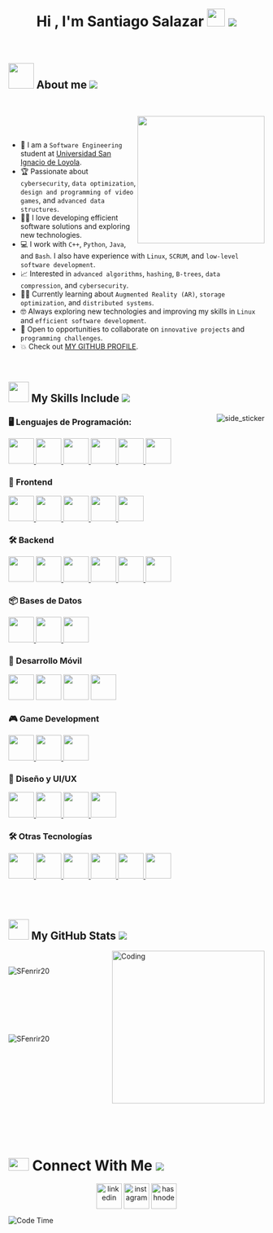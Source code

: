 <h1 align="center"> Hi , I'm Santiago Salazar <img src="https://media4.giphy.com/media/v1.Y2lkPTc5MGI3NjExOG51d3Rhb2dldnJ2eGtwdjBtcWhrYTg1b243eXA1NGZuZnprczVxYSZlcD12MV9pbnRlcm5hbF9naWZfYnlfaWQmY3Q9cw/108JHWB1hruZnq/giphy.gif" width="35" <br> <img src="https://user-images.githubusercontent.com/73097560/115834477-dbab4500-a447-11eb-908a-139a6edaec5c.gif"></h1>
<br>

## <picture><img src = "https://github.com/7oSkaaa/7oSkaaa/blob/main/Images/about_me.gif?raw=true" width = 50px></picture> About me <img src="https://user-images.githubusercontent.com/73097560/115834477-dbab4500-a447-11eb-908a-139a6edaec5c.gif">
<br>

<picture> <img align="right" src="https://media.giphy.com/media/81wJ9DZneVUBO/giphy.gif?cid=790b7611h10i0y5efybp704blokc0i1n2l9fn2ezj016lcta&ep=v1_gifs_search&rid=giphy.gif&ct=g" width = 250px> </picture>

<br><br>

- :school: I am a `Software Engineering` student at [Universidad San Ignacio de Loyola](https://www.usil.edu.pe/).  
- :trophy: Passionate about `cybersecurity`, `data optimization`, `design and programming of video games`, and `advanced data structures`.  
- :technologist: I love developing efficient software solutions and exploring new technologies.  
- :computer: I work with `C++`, `Python`, `Java`, and `Bash`. I also have experience with `Linux`, `SCRUM`, and `low-level software development`.  
- :chart_with_upwards_trend: Interested in `advanced algorithms`, `hashing`, `B-trees`, `data compression`, and `cybersecurity`.  
- :student: Currently learning about `Augmented Reality (AR)`, `storage optimization`, and `distributed systems`.  
- :nerd_face: Always exploring new technologies and improving my skills in `Linux` and `efficient software development`.  
- :thinking: Open to opportunities to collaborate on `innovative projects` and `programming challenges`.  
- :boom: Check out [MY GITHUB PROFILE](https://github.com/SFenrir20).  
<br>


## <picture> <img src="https://media2.giphy.com/media/QssGEmpkyEOhBCb7e1/giphy.gif?cid=ecf05e47a0n3gi1bfqntqmob8g9aid1oyj2wr3ds3mg700bl&rid=giphy.gif" width=40> </picture> My Skills Include <img src="https://user-images.githubusercontent.com/73097560/115834477-dbab4500-a447-11eb-908a-139a6edaec5c.gif">

<img align="right"  alt="side_sticker" src="https://media4.giphy.com/media/v1.Y2lkPTc5MGI3NjExMzVjc2Q1c21kYXA0MWltZ2FoOXh1bDV2Y3VidXlmMnE2cWR2cXBsYiZlcD12MV9pbnRlcm5hbF9naWZfYnlfaWQmY3Q9Zw/mG1MxDDEMSAVkF7da3/giphy.gif" />

### **🖥️ Lenguajes de Programación**:
<p align="left">
  <a href= https://learn.microsoft.com/es-es/cpp/c-language/?view=msvc-170 > <img width ='50px' src ='https://raw.githubusercontent.com/rahulbanerjee26/githubAboutMeGenerator/main/icons/c.svg'> </a>
  <a href= https://visualstudio.microsoft.com/es/vs/features/cplusplus/ > <img width ='50px' src ='https://raw.githubusercontent.com/rahulbanerjee26/githubAboutMeGenerator/main/icons/cpp.svg'> </a>
  <a href= https://www.python.org/> <img width ='50px' src ='https://raw.githubusercontent.com/rahulbanerjee26/githubAboutMeGenerator/main/icons/python.svg'> </a>
  <a href= https://www.hostinger.com/es/tutoriales/bash-script-linux> <img width ='50px' src ='https://www.svgrepo.com/show/452234/java.svg'> </a>
  <a href= https://www.java.com/es/> <img width ='50px' src ='https://www.svgrepo.com/show/353478/bash-icon.svg'> </a>
  <a href= https://go.dev/= > <img width ='50px' src ='https://www.svgrepo.com/show/452214/go.svg'> </a>
  
  <br>
    
### **🎨 Frontend**  
<p align="left">
<a href= https://github.com/Aditya664?tab=repositories&q=&type=&language=html&sort= > <img width ='50px' src ='https://raw.githubusercontent.com/rahulbanerjee26/githubAboutMeGenerator/main/icons/html.svg'> </a>
<a href= https://github.com/Aditya664?tab=repositories&q=&type=&language=css&sort= > <img width ='50px' src ='https://raw.githubusercontent.com/rahulbanerjee26/githubAboutMeGenerator/main/icons/css.svg'> </a>
<a href= https://github.com/Aditya664?tab=repositories&q=&type=&language=javascript&sort= > <img width ='50px' src ='https://raw.githubusercontent.com/rahulbanerjee26/githubAboutMeGenerator/main/icons/javascript.svg'> </a>
<a href= https://github.com/Aditya664?tab=repositories&q=&type=&language=angular&sort= > <img width ='50px' src ='https://www.svgrepo.com/show/353396/angular-icon.svg'> </a>
<a href= https://github.com/Aditya664?tab=repositories&q=&type=&language=reactjs&sort= > <img width ='50px' src ='https://raw.githubusercontent.com/rahulbanerjee26/githubAboutMeGenerator/main/icons/reactjs.svg'> </a>

  <br>

### **🛠 Backend**
<p align="left">
<a href= https://developer.android.com/studio?gad_source=1&gclid=Cj0KCQjws-S-BhD2ARIsALssG0ZXK7Bwsn_WMtakWocSZBkKtgOhpybbKFW3WptwNNChOWoBPvYZNlsaAnOMEALw_wcB&gclsrc=aw.ds&hl=es-419 ><img width ='50px' src ='https://raw.githubusercontent.com/rahulbanerjee26/githubAboutMeGenerator/main/icons/android.svg'></a>
<a href= https://dotnet.microsoft.com/es-es/languages/csharp > <img width ='50px' src ='https://raw.githubusercontent.com/rahulbanerjee26/githubAboutMeGenerator/main/icons/csharp.svg'> </a>
<a href= https://dotnet.microsoft.com/es-es/languages/csharp > <img width ='50px' src ='https://www.svgrepo.com/show/354118/nodejs.svg'> </a>
<a href= https://dotnet.microsoft.com/es-es/languages/csharp > <img width ='50px' src ='https://www.svgrepo.com/show/354379/spring.svg'> </a>
<a href= https://github.com/Aditya664?tab=repositories&q=&type=&language=python&sort= ><img width ='50px' src ='https://raw.githubusercontent.com/rahulbanerjee26/githubAboutMeGenerator/main/icons/python.svg'> </a>
<a href= https://github.com/Aditya664?tab=repositories&q=&type=&language=cpp&sort= > <img width ='50px' src ='https://raw.githubusercontent.com/rahulbanerjee26/githubAboutMeGenerator/main/icons/cpp.svg'> </a>

  <br>

### **📦 Bases de Datos** 
<p align="left">
<a href= https://go.dev/ > <img width ='50px' src ='https://img.icons8.com/?size=100&id=laYYF3dV0Iew&format=png&color=000000'> </a>
<a href= https://go.dev/ > <img width ='50px' src ='https://www.svgrepo.com/show/439233/mysql.svg'> </a>
<a href= https://go.dev/ > <img width ='50px' src ='https://www.svgrepo.com/show/373965/pgsql.svg'> </a>
  
  <br>

### **📱 Desarrollo Móvil**  
<p align="left">
<a href= https://developer.android.com/studio?gad_source=1&gclid=Cj0KCQjws-S-BhD2ARIsALssG0ZXK7Bwsn_WMtakWocSZBkKtgOhpybbKFW3WptwNNChOWoBPvYZNlsaAnOMEALw_wcB&gclsrc=aw.ds&hl=es-419 ><img width ='50px' src ='https://raw.githubusercontent.com/rahulbanerjee26/githubAboutMeGenerator/main/icons/android.svg'></a>
<a href= https://developer.android.com/studio?gad_source=1&gclid=Cj0KCQjws-S-BhD2ARIsALssG0ZXK7Bwsn_WMtakWocSZBkKtgOhpybbKFW3WptwNNChOWoBPvYZNlsaAnOMEALw_wcB&gclsrc=aw.ds&hl=es-419 ><img width ='50px' src ='https://www.svgrepo.com/show/349431/kotlin.svg'></a>
<a href= https://developer.android.com/studio?gad_source=1&gclid=Cj0KCQjws-S-BhD2ARIsALssG0ZXK7Bwsn_WMtakWocSZBkKtgOhpybbKFW3WptwNNChOWoBPvYZNlsaAnOMEALw_wcB&gclsrc=aw.ds&hl=es-419 ><img width ='50px' src ='https://www.svgrepo.com/show/349363/flutter.svg'></a>
<a href= https://github.com/Aditya664?tab=repositories&q=&type=&language=reactjs&sort= > <img width ='50px' src ='https://raw.githubusercontent.com/rahulbanerjee26/githubAboutMeGenerator/main/icons/reactjs.svg'> </a>

  
  <br>

### **🎮 Game Development** 
<p align="left">
<a href= https://go.dev/ > <img width ='50px' src ='https://www.svgrepo.com/show/373641/godot.svg'> </a>
<a href= https://go.dev/ > <img width ='50px' src ='https://www.svgrepo.com/show/473818/unity.svg'> </a>
<a href= https://go.dev/ > <img width ='50px' src ='https://www.svgrepo.com/show/353488/blender.svg'> </a>

  <br>

### **🎨 Diseño y UI/UX** 
<p align="left">
<a href= https://github.com/Aditya664?tab=repositories&q=&type=&language=sqlite&sort= > <img width ='50px' src ='https://www.svgrepo.com/show/452202/figma.svg'> </a>
<a href= https://go.dev/ > <img width ='50px' src ='https://www.svgrepo.com/show/452147/adobe-illustrator.svg'> </a>
<a href= https://go.dev/ > <img width ='50px' src ='https://www.svgrepo.com/show/452149/adobe-photoshop.svg'> </a>
<a href= https://go.dev/ > <img width ='50px' src ='https://img.icons8.com/?size=100&id=iWw83PVcBpLw&format=png&color=000000'> </a>

  <br>
  
### **🛠 Otras Tecnologías**
<p align="left">
<a href= https://go.dev/ > <img width ='50px' src ='https://www.svgrepo.com/show/452054/linux.svg'> </a>
<a href= https://go.dev/ > <img width ='50px' src ='https://www.svgrepo.com/show/452210/git.svg'> </a>
<a href= https://go.dev/ > <img width ='50px' src ='https://www.svgrepo.com/show/475654/github-color.svg'> </a>
<a href= https://go.dev/ > <img width ='50px' src ='https://www.svgrepo.com/show/353935/jira.svg'> </a>
<a href= https://go.dev/ > <img width ='50px' src ='https://www.svgrepo.com/show/475688/trello-color.svg'> </a>
<a href= https://go.dev/ > <img width ='50px' src ='https://cdn.brandfetch.io/idAnDTFapY/theme/dark/symbol.svg?c=1dxbfHSJFAPEGdCLU4o5B'> </a>

  <br><br>

## <picture> <img src="https://media.giphy.com/media/W5eoZHPpUx9sapR0eu/giphy.gif" width=40> </picture> My GitHub Stats <img src="https://user-images.githubusercontent.com/73097560/115834477-dbab4500-a447-11eb-908a-139a6edaec5c.gif">

<img align="right" alt="Coding" width="300" src="https://media3.giphy.com/media/v1.Y2lkPTc5MGI3NjExYW5meTFwc2lxd3hyZ3FiMnZreGsxMjBrZGt4Y29jaWNkZXV0ajc2MSZlcD12MV9pbnRlcm5hbF9naWZfYnlfaWQmY3Q9Zw/1GKkUiE0FSVt7mAhXg/giphy.gif" >
<br>


<p><img align="left" src="https://github-readme-stats.vercel.app/api/top-langs?username=SFenrir20&show_icons=true&theme=dark&locale=en&layout=compact" alt="SFenrir20" /></p>

<br><br><br><br><br><br><br>
<p>&nbsp;<img align="left" src="https://github-readme-stats.vercel.app/api?username=SFenrir20&show_icons=true&theme=dark&locale=en" alt="SFenrir20" /></p>
<br><br><br><br><br><br><br><br><br><br>


# <picture> <img src="https://github.com/JayantGoel001/JayantGoel001/blob/master/GIF/Handshake.gif" height="25px" style="max-width:100%;" width=40> </picture> Connect With Me <img src="https://user-images.githubusercontent.com/73097560/115834477-dbab4500-a447-11eb-908a-139a6edaec5c.gif">

<p align="center">
<a href="https://www.linkedin.com/in/luis-santiago-salazar-arias-89556019a/" target="blank"><img align="center" src="https://user-images.githubusercontent.com/88904952/234979284-68c11d7f-1acc-4f0c-ac78-044e1037d7b0.png" alt="linkedin" height="50" width="50" /></a> 
<a href="https://www.instagram.com/game_storm_/" target="blank"><img align="center" src="https://user-images.githubusercontent.com/88904952/234981169-2dd1e58f-4b7e-468c-8213-034ba62156c3.png" alt="instagram" height="50" width="50" /></a>
<a href="https://github.com/SFenrir20" target="blank"><img align="center" src="https://www.svgrepo.com/show/439171/github.svg" alt="hashnode" height="50" width="50" /></a>







![Code Time](http://img.shields.io/badge/Code%20Time-4%2C938%20hrs%2055%20mins-blue)
      
